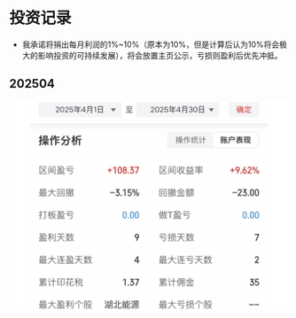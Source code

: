 # 投资记录

* 我承诺将捐出每月利润的1%~10%（原本为10%，但是计算后认为10%将会极大的影响投资的可持续发展），将会放置主页公示，亏损则盈利后优先冲抵。

## 202504

![](investmentfiles/investment2504.jpg)
